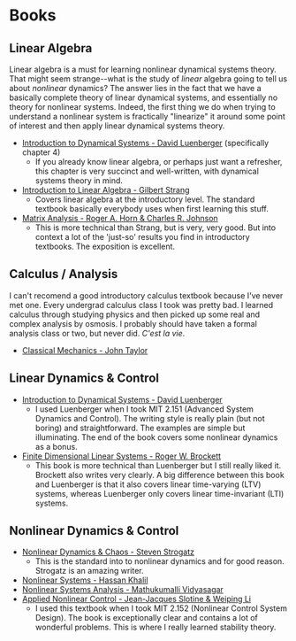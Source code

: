 # Books

## Linear Algebra 

Linear algebra is a must for learning nonlinear dynamical systems theory. That might seem strange--what is the study of *linear* algebra going to tell us about *nonlinear* dynamics? The answer lies in the fact that we have a basically complete theory of linear dynamical systems, and essentially no theory for nonlinear systems. Indeed, the first thing we do when trying to understand a nonlinear system is fractically "linearize" it around some point of interest and then apply linear dynamical systems theory. 

* [Introduction to Dynamical Systems - David Luenberger](https://www.amazon.com/Introduction-Dynamic-Systems-David-Luenberger/dp/0471025941) (specifically chapter 4)
  * If you already know linear algebra, or perhaps just want a refresher, this chapter is very succinct and well-written, with dynamical systems theory in mind. 
* [Introduction to Linear Algebra - Gilbert Strang](https://www.amazon.com/Introduction-Linear-Algebra-Gilbert-Strang/dp/0980232775/ref=sr_1_1?dchild=1&keywords=Linear+Algebra+-+Gilbert+Strang&qid=1599086644&s=books&sr=1-1)
  * Covers linear algebra at the introductory level. The standard textbook basically everybody uses when first learning this stuff.
* [Matrix Analysis - Roger A. Horn & Charles R. Johnson](https://www.amazon.com/Matrix-Analysis-Second-Roger-Horn/dp/0521548233/ref=sr_1_1?dchild=1&keywords=Matrix+Analysis+-+Horn+%26+Johnson&qid=1599086674&s=books&sr=1-1)
  * This is more technical than Strang, but is very, very good. But into context a lot of the 'just-so' results you find in introductory textbooks. The exposition is excellent.

## Calculus / Analysis
I can't recomend a good introductory calculus textbook because I've never met one. Every undergrad calculus class I took was pretty bad. I learned calculus through studying physics and then picked up some real and complex analysis by osmosis. I probably should have taken a formal analysis class or two, but never did. *C'est la vie*.

* [Classical Mechanics - John Taylor](https://www.amazon.com/Classical-Mechanics-John-R-Taylor/dp/B003I03F42/ref=sr_1_1?dchild=1&keywords=Classical+Mechanics+-+John+Taylor&qid=1599086845&s=books&sr=1-1)

## Linear Dynamics & Control
* [Introduction to Dynamical Systems - David Luenberger](https://www.amazon.com/Introduction-Dynamic-Systems-David-Luenberger/dp/0471025941)
  * I used Luenberger when I took MIT 2.151 (Advanced System Dynamics and Control). The writing style is really plain (but not boring) and straightforward. The examples are simple but illuminating. The end of the book covers some nonlinear dynamics as a bonus. 
* [Finite Dimensional Linear Systems - Roger W. Brockett](https://www.amazon.com/Dimensional-Systems-Classics-Applied-Mathematics/dp/1611973872)
  * This book is more technical than Luenberger but I still really liked it. Brockett also writes very clearly. A big difference between this book and Luenberger is that it also covers linear time-varying (LTV) systems, whereas Luenberger only covers linear time-invariant (LTI) systems.
  
## Nonlinear Dynamics & Control

* [Nonlinear Dynamics & Chaos - Steven Strogatz](https://www.amazon.com/Nonlinear-Dynamics-Student-Solutions-Manual/dp/0813349109/ref=sr_1_1?dchild=1&keywords=Nonlinear+Dynamics+%26+Chaos+-+Strogatz&qid=1599086968&s=books&sr=1-1)
  * This is the standard into to nonlinear dynamics and for good reason. Strogatz is an amazing writer.
* [Nonlinear Systems - Hassan Khalil](https://www.amazon.com/Nonlinear-Systems-3rd-Hassan-Khalil/dp/0130673897/ref=sr_1_1?dchild=1&keywords=Nonlinear+Systems+-+Khalil&qid=1599087028&s=books&sr=1-1)
* [Nonlinear Systems Analysis - Mathukumalli Vidyasagar](https://www.amazon.com/Nonlinear-Systems-Analysis-Classics-Mathematics/dp/0898715261)
* [Applied Nonlinear Control - Jean-Jacques Slotine & Weiping Li](https://www.amazon.com/Applied-Nonlinear-Control-Jean-Jacques-Slotine/dp/0130408905/ref=sr_1_1?crid=2ZOZPAPC275O&dchild=1&keywords=applied+nonlinear+control&qid=1599087146&sprefix=applied+nonlinear%2Caps%2C179&sr=8-1)
  * I used this textbook when I took MIT 2.152 (Nonlinear Control System Design). The book is exceptionally clear and contains a lot of wonderful problems. This is where I really learned stability theory. 






